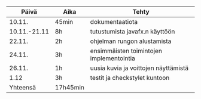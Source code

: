 Päivä | Aika | Tehty
------|------|------
10.11.|45min|dokumentaatiota
10.11.-21.11|8h|tutustumista javafx.n käyttöön
22.11.|2h|ohjelman rungon alustamista
24.11.|3h|ensimmäisten toimintojen implementointia
26.11.|1h|uusia kuvia ja voittojen näyttämistä
1.12|3h|testit ja checkstylet kuntoon
Yhteensä|17h45min
